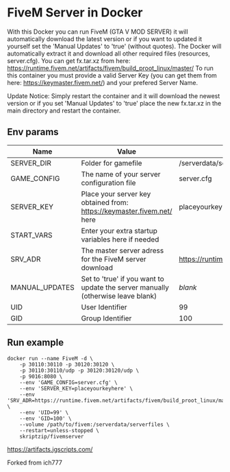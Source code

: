 # FiveM Server in Docker
With this Docker you can run FiveM (GTA V MOD SERVER) it will automatically download the latest version or if you want to updated it yourself set the 'Manual Updates' to 'true' (without quotes).
The Docker will automatically extract it and download all other required files (resources, server.cfg).
You can get fx.tar.xz from here: https://runtime.fivem.net/artifacts/fivem/build_proot_linux/master/
To run this container you must provide a valid Server Key (you can get them from here: https://keymaster.fivem.net/) and your prefered Server Name.

Update Notice: Simply restart the container and it will download the newest version or if you set 'Manual Updates' to 'true' place the new fx.tar.xz in the main directory and restart the container.


## Env params
| Name | Value | Example |
| --- | --- | --- |
| SERVER_DIR | Folder for gamefile | /serverdata/serverfiles |
| GAME_CONFIG | The name of your server configuration file | server.cfg |
| SERVER_KEY | Place your server key obtained from: https://keymaster.fivem.net/ here | placeyourkeyhere |
| START_VARS | Enter your extra startup variables here if needed | |
| SRV_ADR | The master server adress for the FiveM server download | https://runtime.fivem.net/artifacts/fi... |
| MANUAL_UPDATES | Set to 'true' if you want to update the server manually (otherwise leave blank) | *blank* |
| UID | User Identifier | 99 |
| GID | Group Identifier | 100 |

## Run example
```
docker run --name FiveM -d \
    -p 30110:30110 -p 30120:30120 \
    -p 30110:30110/udp -p 30120:30120/udp \
    -p 9016:8080 \
    --env 'GAME_CONFIG=server.cfg' \
    --env 'SERVER_KEY=placeyourkeyhere' \
    --env 'SRV_ADR=https://runtime.fivem.net/artifacts/fivem/build_proot_linux/master/' \
    --env 'UID=99' \
    --env 'GID=100' \
    --volume /path/to/fivem:/serverdata/serverfiles \
    --restart=unless-stopped \
    skriptzip/fivemserver
```

https://artifacts.jgscripts.com/

Forked from ich777